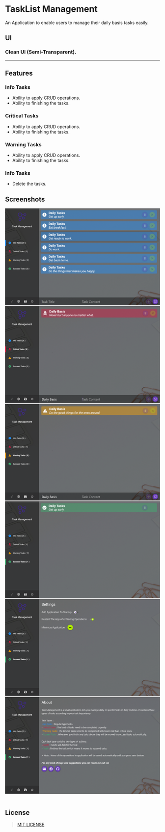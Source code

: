 # TaskList Management
An Application to enable users to manage their daily basis tasks easily.

## UI

### Clean UI (Semi-Transparent).

___

## Features


### Info Tasks
- Ability to apply CRUD operations.
- Ability to finishing the tasks.

### Critical Tasks
- Ability to apply CRUD operations.
- Ability to finishing the tasks.

### Warning Tasks
- Ability to apply CRUD operations.
- Ability to finishing the tasks.

### Info Tasks
- Delete the tasks.

## Screenshots

<div align="center">

<img alt="Info Tasks" src="./Screenshots/InfoTasks.PNG">
                          
<img alt="Critical Tasks" src="./Screenshots/CriticalTasks.PNG">
                          
<img alt="Warning Tasks" src="./Screenshots/WarningTasks.PNG">
                           
<img alt="Succeed Tasks" src="./Screenshots/SucceedTasks.PNG">
                           
<img alt="Settings" src="./Screenshots/Settings.PNG">
   
<img alt="About" src="./Screenshots/About.PNG">

</div>

<br>

## License

> [MIT LICENSE](./LICENSE).